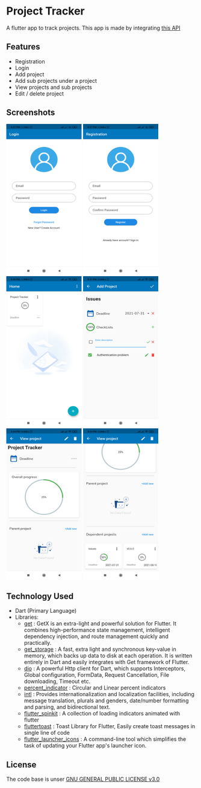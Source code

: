 # Project Tracker

A flutter app to track projects. This app is made by integrating [this API](https://sheltered-falls-24238.herokuapp.com/swagger-ui.html)

## Features

* Registration
* Login
* Add project
* Add sub projects under a project
* View projects and sub projects
* Edit / delete project


## Screenshots

<img src="https://github.com/tanvir-ahmod/Project-Tracker/blob/master/screenshots/1.jpg" height="400" width="200"> <img src="https://github.com/tanvir-ahmod/Project-Tracker/blob/master/screenshots/2.jpg" height="400" width="200">
<img src="https://github.com/tanvir-ahmod/Project-Tracker/blob/master/screenshots/3.jpg" height="400" width="200">
<img src="https://github.com/tanvir-ahmod/Project-Tracker/blob/master/screenshots/4.jpg" height="400" width="200">
<img src="https://github.com/tanvir-ahmod/Project-Tracker/blob/master/screenshots/5.jpg" height="400" width="200">
<img src="https://github.com/tanvir-ahmod/Project-Tracker/blob/master/screenshots/6.jpg" height="400" width="200">


## Technology Used
- Dart (Primary Language)
- Libraries: 
     * [get](https://pub.dev/packages/get) : GetX is an extra-light and powerful solution for Flutter. It combines high-performance state management, intelligent dependency injection, and route management quickly and practically.
     * [get_storage](https://pub.dev/packages/get_storage) : A fast, extra light and synchronous key-value in memory, which backs up data to disk at each operation. It is written entirely in Dart and easily integrates with Get framework of Flutter.
     * [dio](https://pub.dev/packages/dio) : A powerful Http client for Dart, which supports Interceptors, Global configuration, FormData, Request Cancellation, File downloading, Timeout etc.
     * [percent_indicator](https://pub.dev/packages/percent_indicator) : Circular and Linear percent indicators
     * [intl](https://pub.dev/packages/intl) : Provides internationalization and localization facilities, including message translation, plurals and genders, date/number formatting and parsing, and bidirectional text.
     * [flutter_spinkit](https://pub.dev/packages/flutter_spinkit) : A collection of loading indicators animated with flutter
     * [fluttertoast](https://pub.dev/packages/fluttertoast) : Toast Library for Flutter, Easily create toast messages in single line of code
     * [flutter_launcher_icons](https://pub.dev/packages/flutter_launcher_icons) : A command-line tool which simplifies the task of updating your Flutter app's launcher icon.



## License

The code base is unser [GNU GENERAL PUBLIC LICENSE v3.0](https://github.com/tanvir-ahmod/ToDoList/blob/master/LICENSE)
